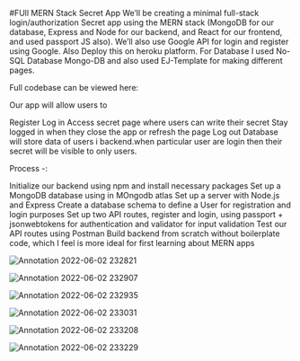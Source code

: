 #FUll MERN Stack Secret App
We’ll be creating a minimal full-stack login/authorization  Secret app using the MERN stack (MongoDB for our database, Express and Node for our backend, and React for our frontend, and  used passport JS also). We’ll also use Google API for login and register using Google. Also Deploy this on heroku platform. For Database  I used No-SQL Database Mongo-DB and also used  EJ-Template for making different pages.

Full codebase can be viewed here:

Our app will allow users to

Register
Log in
Access secret page where users can write their secret
Stay logged in when they close the app or refresh the page
Log out
Database will store data of users i backend.when particular user are login then their secret will be visible to only users.

Process -:

Initialize our backend using npm and install necessary packages
Set up a MongoDB database using in MOngodb atlas
Set up a server with Node.js and Express
Create a database schema to define a User for registration and login purposes
Set up two API routes, register and login, using passport + jsonwebtokens for authentication and validator for input validation
Test our API routes using Postman
Build backend from scratch without boilerplate code, which I feel is more ideal for first learning about MERN apps


![Annotation 2022-06-02 232821](https://user-images.githubusercontent.com/68156453/171697181-ecca6fc5-a792-40b4-b549-aac5c486edb1.jpg)


![Annotation 2022-06-02 232907](https://user-images.githubusercontent.com/68156453/171697248-6c198636-aa9f-4817-9b4c-c61bdee24d25.jpg)


![Annotation 2022-06-02 232935](https://user-images.githubusercontent.com/68156453/171697298-3423e04c-2317-4e88-856f-e1f0d4a5840a.jpg)


![Annotation 2022-06-02 233031](https://user-images.githubusercontent.com/68156453/171697423-36f0119d-e025-4aae-b5de-9dc089832cea.jpg)


![Annotation 2022-06-02 233208](https://user-images.githubusercontent.com/68156453/171697457-37947624-c6ac-426d-b544-95534ecfba50.jpg)


![Annotation 2022-06-02 233229](https://user-images.githubusercontent.com/68156453/171697500-e6ad6c6b-fd87-48c7-b4bb-e6e42373e56a.jpg)











